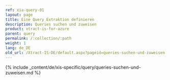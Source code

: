 ```yaml
---
ref: xia-query-01
layout: page
title: Eine Query Extraktion definieren 
description: Queries suchen und zuweisen
product: xtract-is-for-azure
parent: query
permalink: /:collection/:path
weight: 1
lang: de_DE
old_url: /Xtract-IS-DE/default.aspx?pageid=queries-suchen-und-zuweisen
---
```

{% include _content/de/xis-specific/query/queries-suchen-und-zuweisen.md %}
